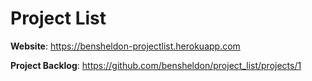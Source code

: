 # Project List

**Website**: https://bensheldon-projectlist.herokuapp.com

**Project Backlog**: https://github.com/bensheldon/project_list/projects/1

